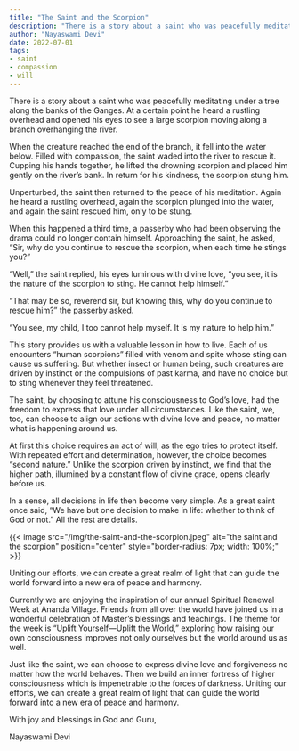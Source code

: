 ```yaml
---
title: "The Saint and the Scorpion"
description: "There is a story about a saint who was peacefully meditating under a tree along the banks of the Ganges. At a certain point he heard a rustling overhead and opened his eyes to see a large scorpion moving along a branch overhanging the river."
author: "Nayaswami Devi"
date: 2022-07-01
tags:
- saint
- compassion
- will
---
```


There is a story about a saint who was peacefully meditating under a tree along the banks of the Ganges. At a certain point he heard a rustling overhead and opened his eyes to see a large scorpion moving along a branch overhanging the river.

When the creature reached the end of the branch, it fell into the water below. Filled with compassion, the saint waded into the river to rescue it. Cupping his hands together, he lifted the drowning scorpion and placed him gently on the river’s bank. In return for his kindness, the scorpion stung him.

Unperturbed, the saint then returned to the peace of his meditation. Again he heard a rustling overhead, again the scorpion plunged into the water, and again the saint rescued him, only to be stung.

When this happened a third time, a passerby who had been observing the drama could no longer contain himself. Approaching the saint, he asked, “Sir, why do you continue to rescue the scorpion, when each time he stings you?”

“Well,” the saint replied, his eyes luminous with divine love, “you see, it is the nature of the scorpion to sting. He cannot help himself.”

“That may be so, reverend sir, but knowing this, why do you continue to rescue him?” the passerby asked.

“You see, my child, I too cannot help myself. It is my nature to help him.”

This story provides us with a valuable lesson in how to live. Each of us encounters “human scorpions” filled with venom and spite whose sting can cause us suffering. But whether insect or human being, such creatures are driven by instinct or the compulsions of past karma, and have no choice but to sting whenever they feel threatened.

The saint, by choosing to attune his consciousness to God’s love, had the freedom to express that love under all circumstances. Like the saint, we, too, can choose to align our actions with divine love and peace, no matter what is happening around us.

At first this choice requires an act of will, as the ego tries to protect itself. With repeated effort and determination, however, the choice becomes “second nature.” Unlike the scorpion driven by instinct, we find that the higher path, illumined by a constant flow of divine grace, opens clearly before us.

In a sense, all decisions in life then become very simple. As a great saint once said, “We have but one decision to make in life: whether to think of God or not.” All the rest are details.

{{< image src="/img/the-saint-and-the-scorpion.jpeg" alt="the saint and the scorpion" position="center" style="border-radius: 7px; width: 100%;" >}}

Uniting our efforts, we can create a great realm of light that can guide the world forward into a new era of peace and harmony.

Currently we are enjoying the inspiration of our annual Spiritual Renewal Week at Ananda Village. Friends from all over the world have joined us in a wonderful celebration of Master’s blessings and teachings. The theme for the week is “Uplift Yourself—Uplift the World,” exploring how raising our own consciousness improves not only ourselves but the world around us as well.

Just like the saint, we can choose to express divine love and forgiveness no matter how the world behaves. Then we build an inner fortress of higher consciousness which is impenetrable to the forces of darkness. Uniting our efforts, we can create a great realm of light that can guide the world forward into a new era of peace and harmony.

With joy and blessings in God and Guru,

Nayaswami Devi
